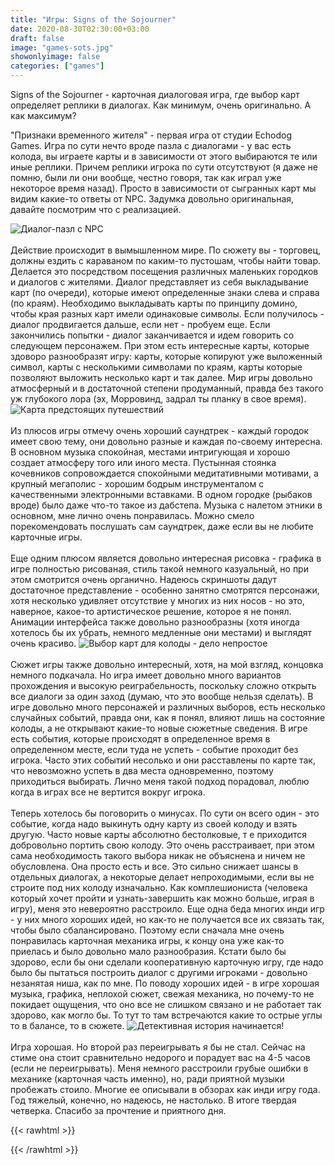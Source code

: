 ```yaml
---
title: "Игры: Signs of the Sojourner"
date: 2020-08-30T02:30:00+03:00
draft: false
image: "games-sots.jpg"
showonlyimage: false
categories: ["games"]
---
```

Signs of the Sojourner - карточная диалоговая игра, где выбор карт определяет реплики в диалогах. Как минимум, очень оригинально. А как максимум?
<!--more-->"Признаки временного жителя" - первая игра от студии Echodog Games. Игра по сути нечто вроде пазла с диалогами - у вас есть колода, вы играете карты и в зависимости от этого выбираются те или иные реплики. Причем реплики игрока по сути отсутствуют (я даже не помню, были ли они вообще, честно говоря, так как играл уже некоторое время назад). Просто в зависимости от сыгранных карт мы видим какие-то ответы от NPC. Задумка довольно оригинальная, давайте посмотрим что с реализацией.
![Диалог-пазл с NPC](/games-sots2.png)
</br>  
Действие происходит в вымышленном мире. По сюжету вы - торговец, должны ездить с караваном по каким-то пустошам, чтобы найти товар. Делается это посредством посещения различных маленьких городков и диалогов с жителями. Диалог представляет из себя выкладывание карт (по очереди), которые имеют определенные знаки слева и справа (по краям). Необходимо выкладывать карты по принципу домино, чтобы края разных карт имели одинаковые символы. Если получилось - диалог продвигается дальше, если нет - пробуем еще. Если закончились попытки - диалог заканчивается и идем говорить со следующем персонажем. При этом есть интересные карты, которые здоворо разнообразят игру: карты, которые копируют уже выложенный символ, карты с несколькими символами по краям, карты которые позволяют выложить несколько карт и так далее. Мир игры довольно атмосферный и в достаточной степени продуманный, правда без такого уж глубокого лора (эх, Морровинд, задрал ты планку в свое время).
![Карта предстоящих путешествий](/games-sots3.jpg)
</br>  
Из плюсов игры отмечу очень хороший саундтрек - каждый городок имеет свою тему, они довольно разные и каждая по-своему интересна. В основном музыка спокойная, местами интригующая и хорошо создает атмосферу того или иного места. Пустынная стоянка кочевников сопровождается спокойными медитативными мотивами, а крупный мегаполис - хорошим бодрым инструменталом с качественными электронными вставками. В одном городке (рыбаков вроде) было даже что-то такое из дабстепа. Музыка с налетом этники в основном, мне лично очень понравилась. Можно смело порекомендовать послушать сам саундтрек, даже если вы не любите карточные игры.
</br>  
Еще одним плюсом является довольно интересная рисовка - графика в игре полностью рисованая, стиль такой немного казуальный, но при этом смотрится очень органично. Надеюсь скриншоты дадут достаточное представление - особенно занятно смотрятся персонажи, хотя несколько удивляет отсутствие у многих из них носов - но это, наверное, какое-то артистическое решение, которое я не понял. Анимации интерфейса также довольно разнообразны (хотя иногда хотелось бы их убрать, немного медленные они местами) и выглядят очень красиво.
![Выбор карт для колоды - дело непростое](/games-sots4.jpg)
</br>  
Сюжет игры также довольно интересный, хотя, на мой взгляд, концовка немного подкачала. Но игра имеет довольно много вариантов прохождения и высокую реиграбельность, поскольку сложно открыть все диалоги за один заход (думаю, что это вообще нельзя сделать). В игре довольно много персонажей и различных выборов, есть несколько случайных событий, правда они, как я понял, влияют лишь на состояние колоды, а не открывают какие-то новые сюжетные сведения. В игре есть события, которые происходят в определенное время в определенном месте, если туда не успеть - событие проходит без игрока. Часто этих событий несолько и они расставлены по карте так, что невозможно успеть в два места одновременно, поэтому приходиться выбирать. Лично меня такой подход порадовал, люблю когда в играх все не вертится вокруг игрока.
</br>  
Теперь хотелось бы поговорить о минусах. По сути он всего один - это событие, когда надо выкинуть одну карту из своей колоду и взять другую. Часто новые карты абсолютно бестолковые, т е приходится добровольно портить свою колоду. Это очень расстраивает, при этом сама необходимость такого выбора никак не объяснена и ничем не обусловлена. Она просто есть и все. Это сильно снижает шансы в отдельных диалогах, а некоторые делает непроходимыми, если вы не строите под них колоду изначально. Как комплешиониста (человека который хочет пройти и узнать-завершить как можно больше, играя в игру), меня это невероятно расстроило. Еще одна беда многих инди игр - у них много хороших идей, но как-то не получается все их связать так, чтобы было сбалансировано. Поэтому если сначала мне очень понравилась карточная механика игры, к концу она уже как-то приелась и было довольно мало разнообразия. Кстати было бы здорово, если бы они сделали кооперативную карточную игру, где надо было бы пытаться построить диалог с другими игроками - довольно незанятая ниша, как по мне. По поводу хороших идей - в игре хорошая музыка, графика, неплохой сюжет, свежая механика, но почему-то не покидает ощущения, что оно все не слишком связано и не работает так здорово, как могло бы. То тут то там встречаются какие то острые углы то в балансе, то в сюжете.
![Детективная история начинается!](/games-sots5.jpg)
</br>  
Игра хорошая. Но второй раз переигрывать я бы не стал. Сейчас на стиме она стоит сравнительно недорого и порадует вас на 4-5 часов (если не переигрывать). Меня немного расстроили грубые ошибки в механике (карточная часть именно), но, ради приятной музыки пробежать стоило. Многие ее описывали в обзорах как инди игру года. Год тяжелый, конечно, но надеюсь, не настолько. В итоге твердая четверка. Спасибо за прочтение и приятного дня.

{{< rawhtml >}}
<div id="graphcomment"></div>
<script type="text/javascript">

  window.gc_params = {
    graphcomment_id: 'https-psyhut-ru',

    // if your website has a fixed header, indicate it's height in pixels
    fixed_header_height: 0,
  };
  
  (function() {
    var gc = document.createElement('script'); gc.type = 'text/javascript'; gc.async = true;
    gc.src = 'https://graphcomment.com/js/integration.js?' + Math.round(Math.random() * 1e8);
    (document.getElementsByTagName('head')[0] || document.getElementsByTagName('body')[0]).appendChild(gc);
  })();

</script>
{{< /rawhtml >}}